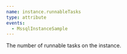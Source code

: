 ```yaml
---
name: instance.runnableTasks
type: attribute
events:
  - MssqlInstanceSample
---
```


The number of runnable tasks on the instance.